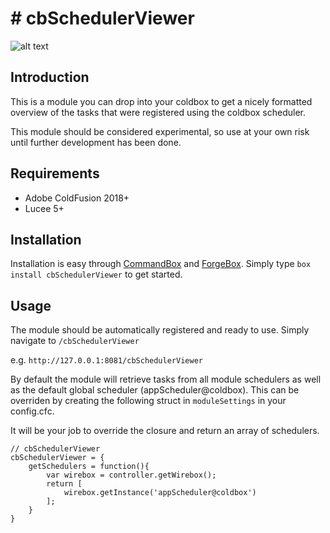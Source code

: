 

# # [](https://www.forgebox.io/view/cbSchedulerViewer#cbSchedulerViewer)cbSchedulerViewer
![alt text](https://github.com/ryanalbrecht/cbSchedulerViewer/blob/main/preview.png?raw=true)

## Introduction

This is a module you can drop into your coldbox to get a nicely formatted overview of the tasks that were registered using the coldbox scheduler.

This module should be considered experimental, so use at your own risk until further development has been done.

## Requirements

+ Adobe ColdFusion 2018+
+ Lucee 5+

## Installation

Installation is easy through [CommandBox](https://www.ortussolutions.com/products/commandbox) and [ForgeBox](https://www.coldbox.org/forgebox).  Simply type `box install cbSchedulerViewer` to get started.

## Usage

The module should be automatically registered and ready to use. Simply navigate to `/cbSchedulerViewer`

e.g. `http://127.0.0.1:8081/cbSchedulerViewer`

By default the module will retrieve tasks from all module schedulers as well as the default global scheduler (appScheduler@coldbox). This can be overriden by creating the following struct in `moduleSettings`  in your config.cfc. 

It will be your job to override the closure and return an array of schedulers.

```
// cbSchedulerViewer
cbSchedulerViewer = {
	getSchedulers = function(){
		var wirebox = controller.getWirebox();
		return [ 
			wirebox.getInstance('appScheduler@coldbox')
		];
	}
}
```
